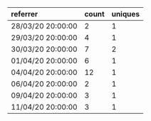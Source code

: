 | referrer          | count | uniques |
| :---------------- | :---- | :------ |
| 28/03/20 20:00:00 | 2     | 1       |
| 29/03/20 20:00:00 | 4     | 1       |
| 30/03/20 20:00:00 | 7     | 2       |
| 01/04/20 20:00:00 | 6     | 1       |
| 04/04/20 20:00:00 | 12    | 1       |
| 06/04/20 20:00:00 | 2     | 1       |
| 09/04/20 20:00:00 | 3     | 1       |
| 11/04/20 20:00:00 | 3     | 1       |